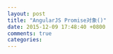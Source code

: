 ```yaml
---
layout: post
title: "AngularJS Promise对象()"
date: 2015-12-09 17:48:40 +0800
comments: true
categories: 
---
```


